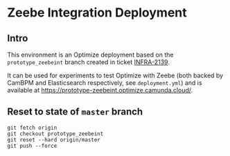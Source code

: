 # Zeebe Integration Deployment

## Intro

This environment is an Optimize deployment based on the `prototype_zeebeint` branch created in ticket [INFRA-2139](https://jira.camunda.com/browse/INFRA-2139).

It can be used for experiments to test Optimize with Zeebe (both backed by CamBPM and Elasticsearch respectively, see `deployment.yml`) and is available at https://prototype-zeebeint.optimize.camunda.cloud/.

## Reset to state of `master` branch

```shell
git fetch origin
git checkout prototype_zeebeint
git reset --hard origin/master
git push --force
```
